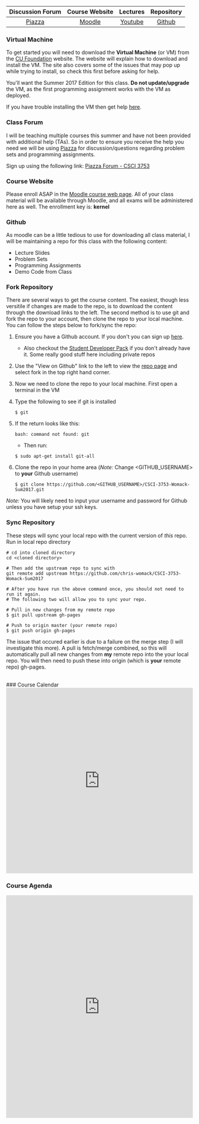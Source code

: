 | Discussion Forum | Course Website | Lectures | Repository |
|:---:|:---:|:----:| :----:|
| [Piazza](https://piazza.com/colorado/summer2017/csci3573/home) | [Moodle](https://moodle.cs.colorado.edu/course/view.php?id=164) | [Youtube](https://www.youtube.com/user/chrisdwomack) | [Github](https://github.com/chris-womack/CSCI-3753-Womack-Sum2017/) |

### Virtual Machine

To get started you will need to download the **Virtual Machine** (or VM) from the [CU Foundation](https://foundation.cs.colorado.edu/vm/) website. The website will explain how to download and install the VM. The site also covers some of the issues that may pop up while trying to install, so check this first before asking for help.

You'll want the Summer 2017 Edition for this class. **Do not update/upgrade** the VM, as the first programming assignment works with the VM as deployed.

If you have trouble installing the VM then get help [here](mailto:ethan.hanner@Colorado.EDU).

### Class Forum

I will be teaching multiple courses this summer and have not been provided with additional help (TAs). So in order to ensure you receive the help you need we will be using [Piazza](https://piazza.com/colorado/summer2017/csci3573/home) for discussion/questions regarding problem sets and programming assignments.

Sign up using the following link: [Piazza Forum - CSCI 3753](https://piazza.com/colorado/summer2017/csci3573)

### Course Website

Please enroll ASAP in the [Moodle course web page]((https://moodle.cs.colorado.edu/course/view.php?id=164)). All of your class material will be available through Moodle, and all exams will be administered here as well. The enrollment key is: **kernel**

### Github

As moodle can be a little tedious to use for downloading all class material, I will be maintaining a repo for this class with the following content:

- Lecture Slides
- Problem Sets
- Programming Assignments
- Demo Code from Class

### Fork Repository

There are several ways to get the course content. The easiest, though less versitile if changes are made to the repo, is to download the content through the download links to the left. The second method is to use git and fork the repo to your account, then clone the repo to your local machine. You can follow the steps below to fork/sync the repo:

1. Ensure you have a Github account. If you don't you can sign up [here](https://github.com/join).
   - Also checkout the [Student Developer Pack](https://education.github.com/pack) if you don't already have it. Some really good stuff here including private repos
   
2. Use the "View on Github" link to the left to view the [repo page](https://github.com/chris-womack/CSCI-3753-Womack-Sum2017) and select fork in the top right hand corner.

3. Now we need to clone the repo to your local machine. First open a terminal in the VM

4. Type the following to see if git is installed

   ```Shell
   $ git
   ```

5. If the return looks like this:

   ```Shell
   bash: command not found: git
   ```
   - Then run:
   ```Shell
   $ sudo apt-get install git-all
   ```

6. Clone the repo in your home area (*Note:* Change \<GITHUB_USERNAME\> to **your** Github username)

   ```Shell
   $ git clone https://github.com/<GITHUB_USERNAME>/CSCI-3753-Womack-Sum2017.git
   ````
*Note:* You will likely need to input your username and password for Github unless you have setup your ssh keys.

### Sync Repository

These steps will sync your local repo with the current version of *this* repo. Run in local repo directory

```Shell
# cd into cloned directory
cd <cloned directory>

# Then add the upstream repo to sync with
git remote add upstream https://github.com/chris-womack/CSCI-3753-Womack-Sum2017

# After you have run the above command once, you should not need to run it again.
# The following two will allow you to sync your repo.

# Pull in new changes from my remote repo
$ git pull upstream gh-pages

# Push to origin master (your remote repo)
$ git push origin gh-pages
```

The issue that occured earlier is due to a failure on the merge step (I will investigate this more). A pull is fetch/merge combined, so this will automatically pull all new changes from **my** remote repo into the your local repo. You will then need to push these into origin (which is **your** remote repo) gh-pages. 

<br>
### Course Calendar

<iframe src="https://calendar.google.com/calendar/embed?showTitle=0&amp;showNav=0&amp;showDate=0&amp;showPrint=0&amp;showTabs=0&amp;showCalendars=0&amp;showTz=0&amp;height=600&amp;wkst=1&amp;bgcolor=%23ffffff&amp;src=fc7h4tedeov3j5i43ekp34egrk%40group.calendar.google.com&amp;color=%23333333&amp;src=2slg51gum1v52n9h3dn8fr3r6k%40group.calendar.google.com&amp;color=%231B887A&amp;src=hefisd9j01snevm8mjisleau44%40group.calendar.google.com&amp;color=%2329527A&amp;src=9rlrbdnc0bt7jqn93vojlsl8s4%40group.calendar.google.com&amp;color=%23182C57&amp;ctz=America%2FDenver" style="border-width:0" width="100%" height="500" frameborder="0" scrolling="no"></iframe>

<br>

### Course Agenda

<iframe src="https://calendar.google.com/calendar/embed?showTitle=0&amp;showNav=0&amp;showDate=0&amp;showPrint=0&amp;showTabs=0&amp;showCalendars=0&amp;showTz=0&amp;mode=AGENDA&amp;height=600&amp;wkst=1&amp;bgcolor=%23ffffff&amp;src=fc7h4tedeov3j5i43ekp34egrk%40group.calendar.google.com&amp;color=%23333333&amp;src=2slg51gum1v52n9h3dn8fr3r6k%40group.calendar.google.com&amp;color=%231B887A&amp;src=hefisd9j01snevm8mjisleau44%40group.calendar.google.com&amp;color=%2329527A&amp;src=9rlrbdnc0bt7jqn93vojlsl8s4%40group.calendar.google.com&amp;color=%23182C57&amp;ctz=America%2FDenver" style="border-width:0" width="100%" height="600" frameborder="0" scrolling="no"></iframe>
